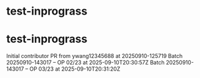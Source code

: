# test-inprograss
# test-inprograss
Initial contributor PR from ywang12345688 at 20250910-125719
Batch 20250910-143017 – OP 02/23 at 2025-09-10T20:30:57Z
Batch 20250910-143017 – OP 03/23 at 2025-09-10T20:31:20Z
